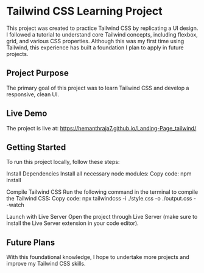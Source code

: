 # Tailwind CSS Learning Project
This project was created to practice Tailwind CSS by replicating a UI design. I followed a tutorial to understand core Tailwind concepts, including flexbox, grid, and various CSS properties. Although this was my first time using Tailwind, this experience has built a foundation I plan to apply in future projects.

## Project Purpose
The primary goal of this project was to learn Tailwind CSS and develop a responsive, clean UI.

## Live Demo
The project is live at: https://hemanthraja7.github.io/Landing-Page_tailwind/

## Getting Started
To run this project locally, follow these steps:

Install Dependencies
Install all necessary node modules:
Copy code:
npm install

Compile Tailwind CSS
Run the following command in the terminal to compile the Tailwind CSS:
Copy code:
npx tailwindcss -i ./style.css -o ./output.css --watch

Launch with Live Server
Open the project through Live Server (make sure to install the Live Server extension in your code editor).

## Future Plans
With this foundational knowledge, I hope to undertake more projects and improve my Tailwind CSS skills.
